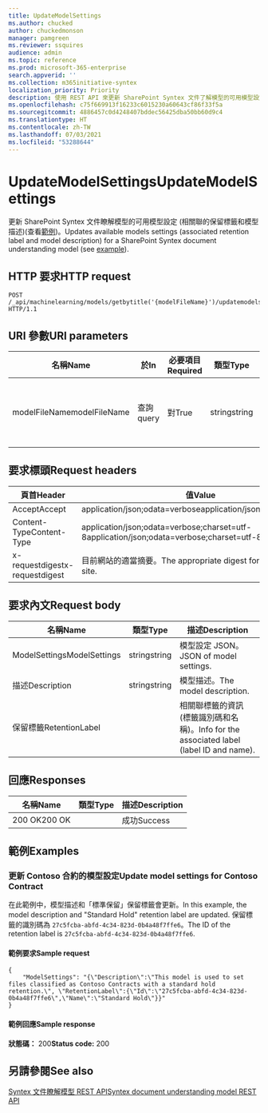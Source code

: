 ```yaml
---
title: UpdateModelSettings
ms.author: chucked
author: chuckedmonson
manager: pamgreen
ms.reviewer: ssquires
audience: admin
ms.topic: reference
ms.prod: microsoft-365-enterprise
search.appverid: ''
ms.collection: m365initiative-syntex
localization_priority: Priority
description: 使用 REST API 來更新 SharePoint Syntex 文件了解模型的可用模型設定。
ms.openlocfilehash: c75f669913f16233c6015230a60643cf86f33f5a
ms.sourcegitcommit: 4886457c0d4248407bddec56425dba50bb60d9c4
ms.translationtype: HT
ms.contentlocale: zh-TW
ms.lasthandoff: 07/03/2021
ms.locfileid: "53288644"
---
```

# <a name="updatemodelsettings"></a><span data-ttu-id="3d823-103">UpdateModelSettings</span><span class="sxs-lookup"><span data-stu-id="3d823-103">UpdateModelSettings</span></span>

<span data-ttu-id="3d823-104">更新 SharePoint Syntex 文件瞭解模型的可用模型設定 (相關聯的保留標籤和模型描述)(查看[範例](rest-updatemodelsettings-method.md#examples))。</span><span class="sxs-lookup"><span data-stu-id="3d823-104">Updates available models settings (associated retention label and model description) for a SharePoint Syntex document understanding model (see [example](rest-updatemodelsettings-method.md#examples)).</span></span>

## <a name="http-request"></a><span data-ttu-id="3d823-105">HTTP 要求</span><span class="sxs-lookup"><span data-stu-id="3d823-105">HTTP request</span></span>

```HTTP
POST /_api/machinelearning/models/getbytitle('{modelFileName}')/updatemodelsettings HTTP/1.1
```

## <a name="uri-parameters"></a><span data-ttu-id="3d823-106">URI 參數</span><span class="sxs-lookup"><span data-stu-id="3d823-106">URI parameters</span></span>

|<span data-ttu-id="3d823-107">名稱</span><span class="sxs-lookup"><span data-stu-id="3d823-107">Name</span></span> |<span data-ttu-id="3d823-108">於</span><span class="sxs-lookup"><span data-stu-id="3d823-108">In</span></span> |<span data-ttu-id="3d823-109">必要項目</span><span class="sxs-lookup"><span data-stu-id="3d823-109">Required</span></span>|<span data-ttu-id="3d823-110">類型</span><span class="sxs-lookup"><span data-stu-id="3d823-110">Type</span></span>|<span data-ttu-id="3d823-111">描述</span><span class="sxs-lookup"><span data-stu-id="3d823-111">Description</span></span>|
|-----|---|--------|----|-----------|
|<span data-ttu-id="3d823-112">modelFileName</span><span class="sxs-lookup"><span data-stu-id="3d823-112">modelFileName</span></span>|<span data-ttu-id="3d823-113">查詢</span><span class="sxs-lookup"><span data-stu-id="3d823-113">query</span></span>|<span data-ttu-id="3d823-114">對</span><span class="sxs-lookup"><span data-stu-id="3d823-114">True</span></span>|<span data-ttu-id="3d823-115">string</span><span class="sxs-lookup"><span data-stu-id="3d823-115">string</span></span>|<span data-ttu-id="3d823-116">Syntex 模型檔案的名稱。</span><span class="sxs-lookup"><span data-stu-id="3d823-116">Name of the Syntex model file.</span></span>|

## <a name="request-headers"></a><span data-ttu-id="3d823-117">要求標頭</span><span class="sxs-lookup"><span data-stu-id="3d823-117">Request headers</span></span>

| <span data-ttu-id="3d823-118">頁首</span><span class="sxs-lookup"><span data-stu-id="3d823-118">Header</span></span> | <span data-ttu-id="3d823-119">值</span><span class="sxs-lookup"><span data-stu-id="3d823-119">Value</span></span> |
|--------|-------|
|<span data-ttu-id="3d823-120">Accept</span><span class="sxs-lookup"><span data-stu-id="3d823-120">Accept</span></span>|<span data-ttu-id="3d823-121">application/json;odata=verbose</span><span class="sxs-lookup"><span data-stu-id="3d823-121">application/json;odata=verbose</span></span>|
|<span data-ttu-id="3d823-122">Content-Type</span><span class="sxs-lookup"><span data-stu-id="3d823-122">Content-Type</span></span>|<span data-ttu-id="3d823-123">application/json;odata=verbose;charset=utf-8</span><span class="sxs-lookup"><span data-stu-id="3d823-123">application/json;odata=verbose;charset=utf-8</span></span>|
|<span data-ttu-id="3d823-124">x-requestdigest</span><span class="sxs-lookup"><span data-stu-id="3d823-124">x-requestdigest</span></span>|<span data-ttu-id="3d823-125">目前網站的適當摘要。</span><span class="sxs-lookup"><span data-stu-id="3d823-125">The appropriate digest for the current site.</span></span>|

## <a name="request-body"></a><span data-ttu-id="3d823-126">要求內文</span><span class="sxs-lookup"><span data-stu-id="3d823-126">Request body</span></span>

|<span data-ttu-id="3d823-127">名稱</span><span class="sxs-lookup"><span data-stu-id="3d823-127">Name</span></span>    |<span data-ttu-id="3d823-128">類型</span><span class="sxs-lookup"><span data-stu-id="3d823-128">Type</span></span>   |<span data-ttu-id="3d823-129">描述</span><span class="sxs-lookup"><span data-stu-id="3d823-129">Description</span></span> |
|--------|-------|-------|
|<span data-ttu-id="3d823-130">ModelSettings</span><span class="sxs-lookup"><span data-stu-id="3d823-130">ModelSettings</span></span>|<span data-ttu-id="3d823-131">string</span><span class="sxs-lookup"><span data-stu-id="3d823-131">string</span></span>|<span data-ttu-id="3d823-132">模型設定 JSON。</span><span class="sxs-lookup"><span data-stu-id="3d823-132">JSON of model settings.</span></span>|
|<span data-ttu-id="3d823-133">描述</span><span class="sxs-lookup"><span data-stu-id="3d823-133">Description</span></span>|<span data-ttu-id="3d823-134">string</span><span class="sxs-lookup"><span data-stu-id="3d823-134">string</span></span>|<span data-ttu-id="3d823-135">模型描述。</span><span class="sxs-lookup"><span data-stu-id="3d823-135">The model description.</span></span>|
|<span data-ttu-id="3d823-136">保留標籤</span><span class="sxs-lookup"><span data-stu-id="3d823-136">RetentionLabel</span></span>| |<span data-ttu-id="3d823-137">相關聯標籤的資訊 (標籤識別碼和名稱)。</span><span class="sxs-lookup"><span data-stu-id="3d823-137">Info for the associated label (label ID and name).</span></span>|

## <a name="responses"></a><span data-ttu-id="3d823-138">回應</span><span class="sxs-lookup"><span data-stu-id="3d823-138">Responses</span></span>

| <span data-ttu-id="3d823-139">名稱</span><span class="sxs-lookup"><span data-stu-id="3d823-139">Name</span></span>   | <span data-ttu-id="3d823-140">類型</span><span class="sxs-lookup"><span data-stu-id="3d823-140">Type</span></span>  | <span data-ttu-id="3d823-141">描述</span><span class="sxs-lookup"><span data-stu-id="3d823-141">Description</span></span>|
|--------|-------|------------|
|<span data-ttu-id="3d823-142">200 OK</span><span class="sxs-lookup"><span data-stu-id="3d823-142">200 OK</span></span>| |<span data-ttu-id="3d823-143">成功</span><span class="sxs-lookup"><span data-stu-id="3d823-143">Success</span></span>|

## <a name="examples"></a><span data-ttu-id="3d823-144">範例</span><span class="sxs-lookup"><span data-stu-id="3d823-144">Examples</span></span>

### <a name="update-model-settings-for-contoso-contract"></a><span data-ttu-id="3d823-145">更新 Contoso 合約的模型設定</span><span class="sxs-lookup"><span data-stu-id="3d823-145">Update model settings for Contoso Contract</span></span>

<span data-ttu-id="3d823-146">在此範例中，模型描述和「標準保留」保留標籤會更新。</span><span class="sxs-lookup"><span data-stu-id="3d823-146">In this example, the model description and "Standard Hold" retention label are updated.</span></span> <span data-ttu-id="3d823-147">保留標籤的識別碼為 `27c5fcba-abfd-4c34-823d-0b4a48f7ffe6`。</span><span class="sxs-lookup"><span data-stu-id="3d823-147">The ID of the retention label is `27c5fcba-abfd-4c34-823d-0b4a48f7ffe6`.</span></span>

#### <a name="sample-request"></a><span data-ttu-id="3d823-148">範例要求</span><span class="sxs-lookup"><span data-stu-id="3d823-148">Sample request</span></span>

```HTTP
{
    "ModelSettings": "{\"Description\":\"This model is used to set files classified as Contoso Contracts with a standard hold retention.\", \"RetentionLabel\":{\"Id\":\"27c5fcba-abfd-4c34-823d-0b4a48f7ffe6\",\"Name\":\"Standard Hold\"}}"
}

```

#### <a name="sample-response"></a><span data-ttu-id="3d823-149">範例回應</span><span class="sxs-lookup"><span data-stu-id="3d823-149">Sample response</span></span>

<span data-ttu-id="3d823-150">**狀態碼：** 200</span><span class="sxs-lookup"><span data-stu-id="3d823-150">**Status code:** 200</span></span>

## <a name="see-also"></a><span data-ttu-id="3d823-151">另請參閱</span><span class="sxs-lookup"><span data-stu-id="3d823-151">See also</span></span>

[<span data-ttu-id="3d823-152">Syntex 文件瞭解模型 REST API</span><span class="sxs-lookup"><span data-stu-id="3d823-152">Syntex document understanding model REST API</span></span>](syntex-model-rest-api.md)
